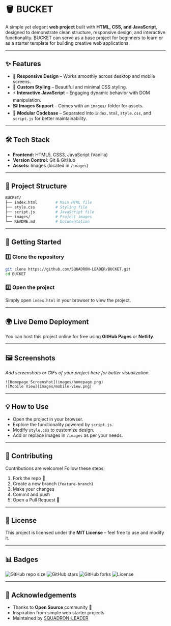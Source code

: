 # 🪣 BUCKET

A simple yet elegant **web project** built with **HTML, CSS, and JavaScript**, designed to demonstrate clean structure, responsive design, and interactive functionality. BUCKET can serve as a base project for beginners to learn or as a starter template for building creative web applications.

---

## ✨ Features

* 📱 **Responsive Design** – Works smoothly across desktop and mobile screens.
* 🎨 **Custom Styling** – Beautiful and minimal CSS styling.
* ⚡ **Interactive JavaScript** – Engaging dynamic behavior with DOM manipulation.
* 🖼️ **Images Support** – Comes with an `images/` folder for assets.
* 🧩 **Modular Codebase** – Separated into `index.html`, `style.css`, and `script.js` for better maintainability.

---

## 🛠️ Tech Stack

* **Frontend:** HTML5, CSS3, JavaScript (Vanilla)
* **Version Control:** Git & GitHub
* **Assets:** Images (located in `/images`)

---

## 📂 Project Structure

```bash
BUCKET/
├── index.html        # Main HTML file
├── style.css         # Styling file
├── script.js         # JavaScript file
├── images/           # Project images
└── README.md         # Documentation
```

---

## 🚀 Getting Started

### 1️⃣ Clone the repository

```bash
git clone https://github.com/SQUADRON-LEADER/BUCKET.git
cd BUCKET
```

### 2️⃣ Open the project

Simply open `index.html` in your browser to view the project.

---

## 🌍 Live Demo Deployment

You can host this project online for free using **GitHub Pages** or **Netlify**.

---

## 🖼️ Screenshots

*Add screenshots or GIFs of your project here for better visualization.*

```
![Homepage Screenshot](images/homepage.png)
![Mobile View](images/mobile-view.png)
```

---

## 💡 How to Use

* Open the project in your browser.
* Explore the functionality powered by `script.js`.
* Modify `style.css` to customize design.
* Add or replace images in `/images` as per your needs.

---

## 🤝 Contributing

Contributions are welcome! Follow these steps:

1. Fork the repo 🍴
2. Create a new branch (`feature-branch`)
3. Make your changes
4. Commit and push
5. Open a Pull Request 🚀

---

## 📜 License

This project is licensed under the **MIT License** – feel free to use and modify it.

---

## 📊 Badges

![GitHub repo size](https://img.shields.io/github/repo-size/SQUADRON-LEADER/BUCKET)
![GitHub stars](https://img.shields.io/github/stars/SQUADRON-LEADER/BUCKET?style=social)
![GitHub forks](https://img.shields.io/github/forks/SQUADRON-LEADER/BUCKET?style=social)
![License](https://img.shields.io/badge/license-MIT-blue.svg)

---

## 🙌 Acknowledgements

* Thanks to **Open Source** community 💙
* Inspiration from simple web starter projects
* Maintained by [SQUADRON-LEADER](https://github.com/SQUADRON-LEADER)
